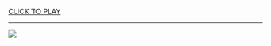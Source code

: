 
<a href="https://premium76.site?title=freezeria_cool_math_games&ref=12M">CLICK TO PLAY</a></h3>
<hr>

<a href="https://premium76.site?title=freezeria_cool_math_games&ref=12M"><img src="https://clearcache.store/games.png"></a>


